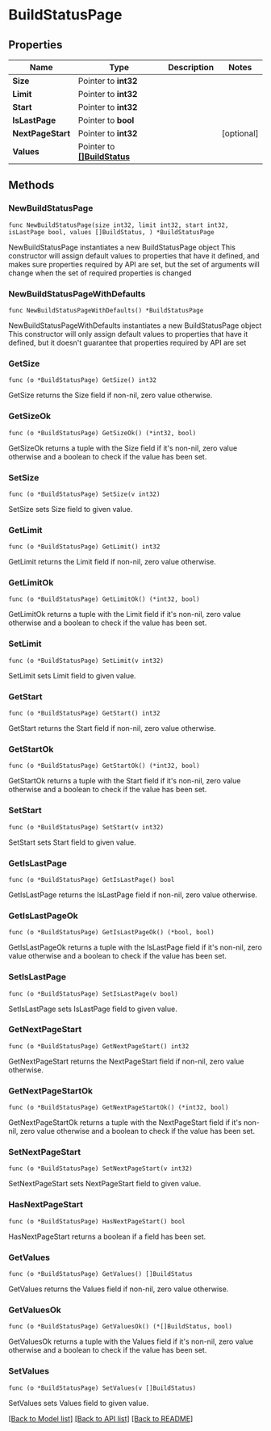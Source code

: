 # BuildStatusPage

## Properties

Name | Type | Description | Notes
------------ | ------------- | ------------- | -------------
**Size** | Pointer to **int32** |  | 
**Limit** | Pointer to **int32** |  | 
**Start** | Pointer to **int32** |  | 
**IsLastPage** | Pointer to **bool** |  | 
**NextPageStart** | Pointer to **int32** |  | [optional] 
**Values** | Pointer to [**[]BuildStatus**](buildStatus.md) |  | 

## Methods

### NewBuildStatusPage

`func NewBuildStatusPage(size int32, limit int32, start int32, isLastPage bool, values []BuildStatus, ) *BuildStatusPage`

NewBuildStatusPage instantiates a new BuildStatusPage object
This constructor will assign default values to properties that have it defined,
and makes sure properties required by API are set, but the set of arguments
will change when the set of required properties is changed

### NewBuildStatusPageWithDefaults

`func NewBuildStatusPageWithDefaults() *BuildStatusPage`

NewBuildStatusPageWithDefaults instantiates a new BuildStatusPage object
This constructor will only assign default values to properties that have it defined,
but it doesn't guarantee that properties required by API are set

### GetSize

`func (o *BuildStatusPage) GetSize() int32`

GetSize returns the Size field if non-nil, zero value otherwise.

### GetSizeOk

`func (o *BuildStatusPage) GetSizeOk() (*int32, bool)`

GetSizeOk returns a tuple with the Size field if it's non-nil, zero value otherwise
and a boolean to check if the value has been set.

### SetSize

`func (o *BuildStatusPage) SetSize(v int32)`

SetSize sets Size field to given value.


### GetLimit

`func (o *BuildStatusPage) GetLimit() int32`

GetLimit returns the Limit field if non-nil, zero value otherwise.

### GetLimitOk

`func (o *BuildStatusPage) GetLimitOk() (*int32, bool)`

GetLimitOk returns a tuple with the Limit field if it's non-nil, zero value otherwise
and a boolean to check if the value has been set.

### SetLimit

`func (o *BuildStatusPage) SetLimit(v int32)`

SetLimit sets Limit field to given value.


### GetStart

`func (o *BuildStatusPage) GetStart() int32`

GetStart returns the Start field if non-nil, zero value otherwise.

### GetStartOk

`func (o *BuildStatusPage) GetStartOk() (*int32, bool)`

GetStartOk returns a tuple with the Start field if it's non-nil, zero value otherwise
and a boolean to check if the value has been set.

### SetStart

`func (o *BuildStatusPage) SetStart(v int32)`

SetStart sets Start field to given value.


### GetIsLastPage

`func (o *BuildStatusPage) GetIsLastPage() bool`

GetIsLastPage returns the IsLastPage field if non-nil, zero value otherwise.

### GetIsLastPageOk

`func (o *BuildStatusPage) GetIsLastPageOk() (*bool, bool)`

GetIsLastPageOk returns a tuple with the IsLastPage field if it's non-nil, zero value otherwise
and a boolean to check if the value has been set.

### SetIsLastPage

`func (o *BuildStatusPage) SetIsLastPage(v bool)`

SetIsLastPage sets IsLastPage field to given value.


### GetNextPageStart

`func (o *BuildStatusPage) GetNextPageStart() int32`

GetNextPageStart returns the NextPageStart field if non-nil, zero value otherwise.

### GetNextPageStartOk

`func (o *BuildStatusPage) GetNextPageStartOk() (*int32, bool)`

GetNextPageStartOk returns a tuple with the NextPageStart field if it's non-nil, zero value otherwise
and a boolean to check if the value has been set.

### SetNextPageStart

`func (o *BuildStatusPage) SetNextPageStart(v int32)`

SetNextPageStart sets NextPageStart field to given value.

### HasNextPageStart

`func (o *BuildStatusPage) HasNextPageStart() bool`

HasNextPageStart returns a boolean if a field has been set.

### GetValues

`func (o *BuildStatusPage) GetValues() []BuildStatus`

GetValues returns the Values field if non-nil, zero value otherwise.

### GetValuesOk

`func (o *BuildStatusPage) GetValuesOk() (*[]BuildStatus, bool)`

GetValuesOk returns a tuple with the Values field if it's non-nil, zero value otherwise
and a boolean to check if the value has been set.

### SetValues

`func (o *BuildStatusPage) SetValues(v []BuildStatus)`

SetValues sets Values field to given value.



[[Back to Model list]](../README.md#documentation-for-models) [[Back to API list]](../README.md#documentation-for-api-endpoints) [[Back to README]](../README.md)


